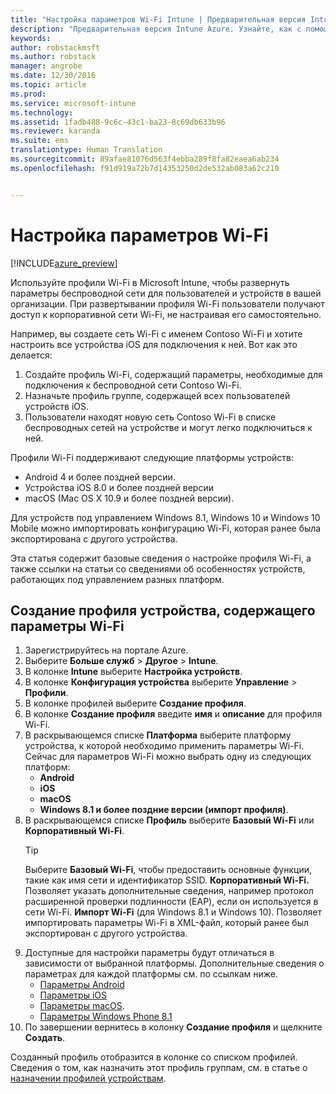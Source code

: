 ```yaml
---
title: "Настройка параметров Wi-Fi Intune | Предварительная версия Intune Azure | Документация Майкрософт"
description: "Предварительная версия Intune Azure. Узнайте, как с помощью Intune можно настроить подключения Wi-Fi на управляемых устройствах."
keywords: 
author: robstackmsft
ms.author: robstack
manager: angrobe
ms.date: 12/30/2016
ms.topic: article
ms.prod: 
ms.service: microsoft-intune
ms.technology: 
ms.assetid: 1fadb488-9c6c-43c1-ba23-8c69db633b96
ms.reviewer: karanda
ms.suite: ems
translationtype: Human Translation
ms.sourcegitcommit: 89afae81076d563f4ebba289f8fa82eaea6ab234
ms.openlocfilehash: f91d919a72b7d14353250d2de532ab083a62c210


---
```


# <a name="how-to-configure-wi-fi-settings"></a>Настройка параметров Wi-Fi 

[!INCLUDE[azure_preview](../includes/azure_preview.md)]

Используйте профили Wi-Fi в Microsoft Intune, чтобы развернуть параметры беспроводной сети для пользователей и устройств в вашей организации. При развертывании профиля Wi-Fi пользователи получают доступ к корпоративной сети Wi-Fi, не настраивая его самостоятельно.

Например, вы создаете сеть Wi-Fi с именем Contoso Wi-Fi и хотите настроить все устройства iOS для подключения к ней. Вот как это делается:

1. Создайте профиль Wi-Fi, содержащий параметры, необходимые для подключения к беспроводной сети Contoso Wi-Fi.
2. Назначьте профиль группе, содержащей всех пользователей устройств iOS.
3. Пользователи находят новую сеть Contoso Wi-Fi в списке беспроводных сетей на устройстве и могут легко подключиться к ней.

Профили Wi-Fi поддерживают следующие платформы устройств:

- Android 4 и более поздней версии.
- Устройства iOS 8.0 и более поздней версии
- macOS (Mac OS X 10.9 и более поздней версии).

Для устройств под управлением Windows 8.1, Windows 10 и Windows 10 Mobile можно импортировать конфигурацию Wi-Fi, которая ранее была экспортирована с другого устройства.

Эта статья содержит базовые сведения о настройке профиля Wi-Fi, а также ссылки на статьи со сведениями об особенностях устройств, работающих под управлением разных платформ.

## <a name="create-a-device-profile-containing-wi-fi-settings"></a>Создание профиля устройства, содержащего параметры Wi-Fi

1. Зарегистрируйтесь на портале Azure.
2. Выберите **Больше служб** > **Другое** > **Intune**.
3. В колонке **Intune** выберите **Настройка устройств**.
2. В колонке **Конфигурация устройства** выберите **Управление** > **Профили**.
3. В колонке профилей выберите **Создание профиля**.
4. В колонке **Создание профиля** введите **имя** и **описание** для профиля Wi-Fi.
5. В раскрывающемся списке **Платформа** выберите платформу устройства, к которой необходимо применить параметры Wi-Fi. Сейчас для параметров Wi-Fi можно выбрать одну из следующих платформ:
    - **Android**
    - **iOS**
    - **macOS**
    - **Windows 8.1 и более поздние версии (импорт профиля)**.
6. В раскрывающемся списке **Профиль** выберите **Базовый Wi-Fi** или **Корпоративный Wi-Fi**.
    >[!TIP]
    >Выберите **Базовый Wi-Fi**, чтобы предоставить основные функции, такие как имя сети и идентификатор SSID. **Корпоративный Wi-Fi.** Позволяет указать дополнительные сведения, например протокол расширенной проверки подлинности (EAP), если он используется в сети Wi-Fi. **Импорт Wi-Fi** (для Windows 8.1 и Windows 10). Позволяет импортировать параметры Wi-Fi в XML-файл, который ранее был экспортирован с другого устройства.
7. Доступные для настройки параметры будут отличаться в зависимости от выбранной платформы. Дополнительные сведения о параметрах для каждой платформы см. по ссылкам ниже.
    - [Параметры Android](wi-fi-for-android.md)
    - [Параметры iOS](wi-fi-for-ios.md)
    - [Параметры macOS](wi-fi-for-macos.md).
    - [Параметры Windows Phone 8.1](wi-fi-import-for-windows-8-1.md)
8. По завершении вернитесь в колонку **Создание профиля** и щелкните **Создать**.

Созданный профиль отобразится в колонке со списком профилей.
Сведения о том, как назначить этот профиль группам, см. в статье о [назначении профилей устройствам](how-to-assign-device-profiles.md).




<!--HONumber=Feb17_HO1-->


